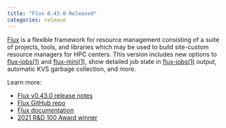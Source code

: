 ```yaml
---
title: "Flux 0.43.0 Released"
categories: release
---
```


[Flux](https://github.com/flux-framework/flux-core) is a flexible framework for resource management consisting of a suite of projects, tools, and libraries which may be used to build site-custom resource managers for HPC centers. This version includes new options to [flux-jobs(1)](https://flux-framework.readthedocs.io/projects/flux-core/en/latest/man1/flux-jobs.html) and [flux-mini(1)](https://flux-framework.readthedocs.io/projects/flux-core/en/latest/man1/flux-mini.html), show detailed job state in [flux-jobs(1)](https://flux-framework.readthedocs.io/projects/flux-core/en/latest/man1/flux-jobs.html) output, automatic KVS garbage collection, and more.

Learn more:

- [Flux v0.43.0 release notes](https://github.com/flux-framework/flux-core/blob/v0.43.0/NEWS.md)
- [Flux GitHub repo](https://github.com/flux-framework/flux-core)
- [Flux documentation](https://flux-framework.readthedocs.io/en/latest/)
- [2021 R&D 100 Award winner](https://www.rdworldonline.com/2021-rd-100-award-winners-announced-in-process-prototyping-and-software-services-categories/)
